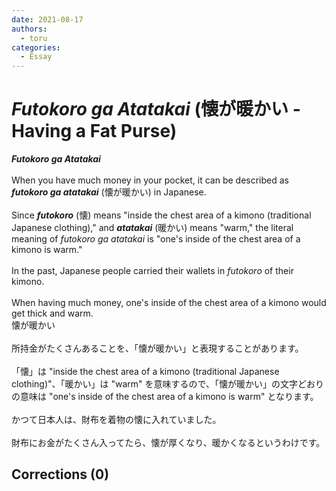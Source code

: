 ```yaml
---
date: 2021-08-17
authors:
  - toru
categories:
  - Essay
---
```


<h1 id="subject_show"><strong><em>Futokoro ga Atatakai</strong></em> (懐が暖かい - Having a Fat Purse)</h1>
<div class="date" hidden>Aug 17, 2021 17:00</div>
<div id="post"><div id="body_show_ori">
<strong><em>Futokoro ga Atatakai</strong></em><br/><br/>When you have much money in your pocket, it can be described as <strong><em>futokoro ga atatakai</em></strong> (懐が暖かい) in Japanese.<br/><br/>Since <strong><em>futokoro</em></strong> (懐) means "inside the chest area of a kimono (traditional Japanese clothing)," and <strong><em>atatakai</em></strong> (暖かい) means "warm," the literal meaning of <em>futokoro ga atatakai</em> is "one's inside of the chest area of a kimono is warm."<br/><br/>In the past, Japanese people carried their wallets in <em>futokoro</em> of their kimono.<br/><br/>When having much money, one's inside of the chest area of a kimono would get thick and warm.
</div></div>

<!-- more -->

<div id="post_ja"><div id="body_show_mo">
懐が暖かい<br/><br/>所持金がたくさんあることを、「懐が暖かい」と表現することがあります。<br/><br/>「懐」は "inside the chest area of a kimono (traditional Japanese clothing)"、「暖かい」は "warm" を意味するので、「懐が暖かい」の文字どおりの意味は "one's inside of the chest area of a kimono is warm" となります。<br/><br/>かつて日本人は、財布を着物の懐に入れていました。<br/><br/>財布にお金がたくさん入ってたら、懐が厚くなり、暖かくなるというわけです。
</div></div>

## Corrections (0)
